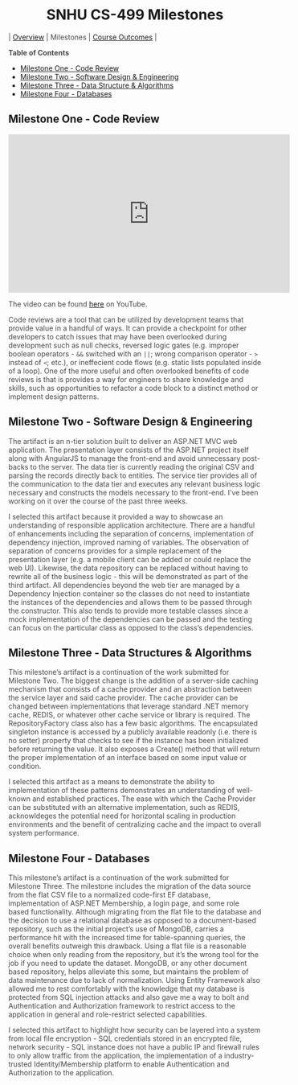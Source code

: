 <style>
	section#downloads {
		display: none;
	}

	.inner {
		width:  50%;
	}

	.inner > header, h1 {
		text-align: center;
	}

	p.embed-wrapper {
		text-align: center;
	}

	ol > li > ol {
		margin-left: 20px;
	}

	p {
		color: #484848;
	}

	blockquote {
		font-size: 1rem;
		border-color: #dadada;
	}

	h1 + table {
		margin-top:  1rem;
		margin-bottom: 1rem;
	}

	h1 + table td {
		border: none;
		text-align: center;
		width: 33%;
	}
</style>


# SNHU CS-499 Milestones

| [Overview](/CS-499) | Milestones | [Course Outcomes](/CS-499/Course-Outcomes) |

**Table of Contents**

- [Milestone One - Code Review](#milestone-one---code-review)
- [Milestone Two - Software Design & Engineering](#milestone-two---software-design--engineering)
- [Milestone Three - Data Structure & Algorithms](#milestone-three---data-structures--algorithms)
- [Milestone Four - Databases](#milestone-four---databases)

## Milestone One - Code Review

<p class="embed-wrapper">
	<iframe width="560" height="315" src="https://www.youtube.com/embed/Uw7fgN7QZao" title="YouTube video player" frameborder="0" allow="accelerometer; autoplay; clipboard-write; encrypted-media; gyroscope; picture-in-picture" allowfullscreen></iframe>
</p>

The video can be found [here](https://youtu.be/Uw7fgN7QZao) on YouTube.

Code reviews are a tool that can be utilized by development teams that provide value in a handful of ways. It can provide a checkpoint for other developers to catch issues that may have been overlooked during development such as null checks, reversed logic gates (e.g. improper boolean operators - `&&` switched with an `||`; wrong comparison operator - `>` instead of `<`; etc.), or ineffecient code flows (e.g. static lists populated inside of a loop). One of the more useful and often overlooked benefits of code reviews is that is provides a way for engineers to share knowledge and skills, such as opportunities to refactor a code block to a distinct method or implement design patterns. 


## Milestone Two - Software Design & Engineering

The artifact is an n-tier solution built to deliver an ASP.NET MVC web application. The presentation layer consists of the ASP.NET project itself along with AngularJS to manage the front-end and avoid unnecessary post-backs to the server. The data tier is currently reading the original CSV and parsing the records directly back to entities. The service tier provides all of the communication to the data tier and executes any relevant business logic necessary and constructs the models necessary to the front-end. I’ve been working on it over the course of the past three weeks.

I selected this artifact because it provided a way to showcase an understanding of responsible application architecture. There are a handful of enhancements including the separation of concerns, implementation of dependency injection, improved naming of variables. The observation of separation of concerns provides for a simple replacement of the presentation layer (e.g. a mobile client can be added or could replace the web UI). Likewise, the data repository can be replaced without having to rewrite all of the business logic - this will be demonstrated as part of the third artifact. All dependencies beyond the web tier are managed by a Dependency Injection container so the classes do not need to instantiate the instances of the dependencies and allows them to be passed through the constructor. This also tends to provide more testable classes since a mock implementation of the dependencies can be passed and the testing can focus on the particular class as opposed to the class’s dependencies.


## Milestone Three - Data Structures & Algorithms

This milestone’s artifact is a continuation of the work submitted for Milestone Two. The biggest change is the addition of a server-side caching mechanism that consists of a cache provider and an abstraction between the service layer and said cache provider. The cache provider can be changed between implementations that leverage standard .NET memory cache, REDIS, or whatever other cache service or library is required. The RepositoryFactory class also has a few basic algorithms. The encapsulated singleton instance is accessed by a publicly available readonly (i.e. there is no setter) property that checks to see if the instance has been initialized before returning the value. It also exposes a Create() method that will return the proper implementation of an interface based on some input value or condition. 

I selected this artifact as a means to demonstrate the ability to implementation of these patterns demonstrates an understanding of well-known and established practices. The ease with which the Cache Provider can be substituted with an alternative implementation, such as REDIS, acknowldeges the potential need for horizontal scaling in production environments and the benefit of centralizing cache and the impact to overall system performance.


## Milestone Four - Databases

This milestone’s artifact is a continuation of the work submitted for Milestone Three. The milestone includes the migration of the data source from the flat CSV file to a normalized code-first EF database, implementation of ASP.NET Membership, a login page, and some role based functionality. Although migrating from the flat file to the database and the decision to use a relational database as opposed to a document-based repository, such as the initial project’s use of MongoDB, carries a performance hit with the increased time for table-spanning queries, the overall benefits outweigh this drawback. Using a flat file is a reasonable choice when only reading from the repository, but it’s the wrong tool for the job if you need to update the dataset. MongoDB, or any other document based repository, helps alleviate this some, but maintains the problem of data maintenance due to lack of normalization. Using Entity Framework also allowed me to rest comfortably with the knowledge that my database is protected from SQL injection attacks and also gave me a way to bolt and Authentication and Authorization framework to restrict access to the application in general and role-restrict selected capabilities.

I selected this artifact to highlight how security can be layered into a system from local file encryption - SQL credentials stored in an encrypted file, network security - SQL instance does not have a public IP and firewall rules to only allow traffic from the application, the implementation of a industry-trusted Identity/Membership platform to enable Authentication and Authorization to the application.